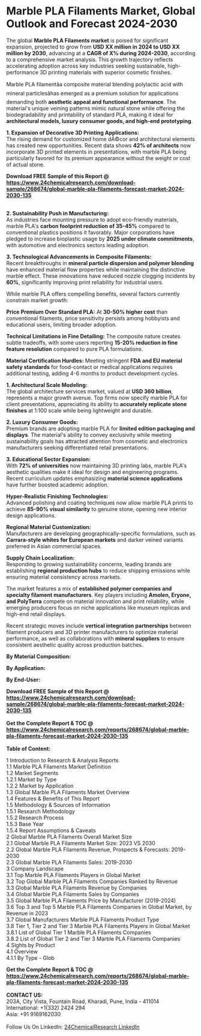<h1>Marble PLA Filaments Market, Global Outlook and Forecast 2024-2030</h1><p>The global <strong>Marble PLA Filaments market</strong> is poised for significant expansion, projected to grow from <strong>USD XX million in 2024 to USD XX million by 2030</strong>, advancing at a <strong>CAGR of X% during 2024-2030</strong>, according to a comprehensive market analysis. This growth trajectory reflects accelerating adoption across key industries seeking sustainable, high-performance 3D printing materials with superior cosmetic finishes.</p><p>Marble PLA filamentâa composite material blending polylactic acid with mineral particlesâhas emerged as a premium solution for applications demanding both <strong>aesthetic appeal and functional performance</strong>. The material's unique veining patterns mimic natural stone while offering the biodegradability and printability of standard PLA, making it ideal for <strong>architectural models, luxury consumer goods, and high-end prototyping</strong>.</p><p><strong>1. Expansion of Decorative 3D Printing Applications:</strong><br>
The rising demand for customized home dÃ©cor and architectural elements has created new opportunities. Recent data shows <strong>42% of architects</strong> now incorporate 3D printed elements in presentations, with marble PLA being particularly favored for its premium appearance without the weight or cost of actual stone.</p><div><b>Download FREE Sample of this Report @ 
            <a href="https://www.24chemicalresearch.com/download-sample/268674/global-marble-pla-filaments-forecast-market-2024-2030-135">
            https://www.24chemicalresearch.com/download-sample/268674/global-marble-pla-filaments-forecast-market-2024-2030-135</a></b></div><br><p><strong>2. Sustainability Push in Manufacturing:</strong><br>
As industries face mounting pressure to adopt eco-friendly materials, marble PLA's <strong>carbon footprint reduction of 35-45%</strong> compared to conventional plastics positions it favorably. Major corporations have pledged to increase bioplastic usage by <strong>2025 under climate commitments</strong>, with automotive and electronics sectors leading adoption.</p><p><strong>3. Technological Advancements in Composite Filaments:</strong><br>
Recent breakthroughs in <strong>mineral particle dispersion and polymer blending</strong> have enhanced material flow properties while maintaining the distinctive marble effect. These innovations have reduced nozzle clogging incidents by <strong>60%</strong>, significantly improving print reliability for industrial users.</p><p>While marble PLA offers compelling benefits, several factors currently constrain market growth:</p><p><strong>Price Premium Over Standard PLA:</strong> At <strong>30-50% higher cost</strong> than conventional filaments, price sensitivity persists among hobbyists and educational users, limiting broader adoption.</p><p><strong>Technical Limitations in Fine Detailing:</strong> The composite nature creates subtle tradeoffs, with some users reporting <strong>15-20% reduction in fine feature resolution</strong> compared to pure PLA formulations.</p><p><strong>Material Certification Hurdles:</strong> Meeting stringent <strong>FDA and EU material safety standards</strong> for food-contact or medical applications requires additional testing, adding 4-6 months to product development cycles.</p><p><strong>1. Architectural Scale Modeling:</strong><br>
The global architecture services market, valued at <strong>USD 360 billion</strong>, represents a major growth avenue. Top firms now specify marble PLA for client presentations, appreciating its ability to <strong>accurately replicate stone finishes</strong> at 1:100 scale while being lightweight and durable.</p><p><strong>2. Luxury Consumer Goods:</strong><br>
Premium brands are adopting marble PLA for <strong>limited edition packaging and displays</strong>. The material's ability to convey exclusivity while meeting sustainability goals has attracted attention from cosmetic and electronics manufacturers seeking differentiated retail presentations.</p><p><strong>3. Educational Sector Expansion:</strong><br>
With <strong>72% of universities</strong> now maintaining 3D printing labs, marble PLA's aesthetic qualities make it ideal for design and engineering programs. Recent curriculum updates emphasizing <strong>material science applications</strong> have further boosted academic adoption.</p><p><strong>Hyper-Realistic Finishing Technologies:</strong><br>
	Advanced polishing and coating techniques now allow marble PLA prints to achieve <strong>85-90% visual similarity</strong> to genuine stone, opening new interior design applications.</p><p><strong>Regional Material Customization:</strong><br>
	Manufacturers are developing geographically-specific formulations, such as <strong>Carrara-style whites for European markets</strong> and darker veined variants preferred in Asian commercial spaces.</p><p><strong>Supply Chain Localization:</strong><br>
	Responding to growing sustainability concerns, leading brands are establishing <strong>regional production hubs</strong> to reduce shipping emissions while ensuring material consistency across markets.</p><p>The market features a mix of <strong>established polymer companies and specialty filament manufacturers</strong>. Key players including <strong>Amolen, Eryone, and PolyTerra</strong> compete on material innovation and print reliability, while emerging producers focus on niche applications like museum replicas and high-end retail displays.</p><p>Recent strategic moves include <strong>vertical integration partnerships</strong> between filament producers and 3D printer manufacturers to optimize material performance, as well as collaborations with <strong>mineral suppliers</strong> to ensure consistent aesthetic quality across production batches.</p><p><strong>By Material Composition:</strong></p><p><strong>By Application:</strong></p><p><strong>By End-User:</strong></p><div><b>Download FREE Sample of this Report @ 
            <a href="https://www.24chemicalresearch.com/download-sample/268674/global-marble-pla-filaments-forecast-market-2024-2030-135">
            https://www.24chemicalresearch.com/download-sample/268674/global-marble-pla-filaments-forecast-market-2024-2030-135</a></b></div><br><div><b>Get the Complete Report & TOC @ 
            <a href="https://www.24chemicalresearch.com/reports/268674/global-marble-pla-filaments-forecast-market-2024-2030-135">
            https://www.24chemicalresearch.com/reports/268674/global-marble-pla-filaments-forecast-market-2024-2030-135</a></b></div><br>
            <b>Table of Content:</b><p>1 Introduction to Research & Analysis Reports<br />
    1.1 Marble PLA Filaments Market Definition<br />
    1.2 Market Segments<br />
        1.2.1 Market by Type<br />
        1.2.2 Market by Application<br />
    1.3 Global Marble PLA Filaments Market Overview<br />
    1.4 Features & Benefits of This Report<br />
    1.5 Methodology & Sources of Information<br />
        1.5.1 Research Methodology<br />
        1.5.2 Research Process<br />
        1.5.3 Base Year<br />
        1.5.4 Report Assumptions & Caveats<br />
2 Global Marble PLA Filaments Overall Market Size<br />
    2.1 Global Marble PLA Filaments Market Size: 2023 VS 2030<br />
    2.2 Global Marble PLA Filaments Revenue, Prospects & Forecasts: 2019-2030<br />
    2.3 Global Marble PLA Filaments Sales: 2019-2030<br />
3 Company Landscape<br />
    3.1 Top Marble PLA Filaments Players in Global Market<br />
    3.2 Top Global Marble PLA Filaments Companies Ranked by Revenue<br />
    3.3 Global Marble PLA Filaments Revenue by Companies<br />
    3.4 Global Marble PLA Filaments Sales by Companies<br />
    3.5 Global Marble PLA Filaments Price by Manufacturer (2019-2024)<br />
    3.6 Top 3 and Top 5 Marble PLA Filaments Companies in Global Market, by Revenue in 2023<br />
    3.7 Global Manufacturers Marble PLA Filaments Product Type<br />
    3.8 Tier 1, Tier 2 and Tier 3 Marble PLA Filaments Players in Global Market<br />
        3.8.1 List of Global Tier 1 Marble PLA Filaments Companies<br />
        3.8.2 List of Global Tier 2 and Tier 3 Marble PLA Filaments Companies<br />
4 Sights by Product<br />
    4.1 Overview<br />
        4.1.1 By Type - Glob</p><div><b>Get the Complete Report & TOC @ 
            <a href="https://www.24chemicalresearch.com/reports/268674/global-marble-pla-filaments-forecast-market-2024-2030-135">
            https://www.24chemicalresearch.com/reports/268674/global-marble-pla-filaments-forecast-market-2024-2030-135</a></b></div><br><b>CONTACT US:</b><br>
            203A, City Vista, Fountain Road, Kharadi, Pune, India - 411014<br>
            International: +1(332) 2424 294<br>
            Asia: +91 9169162030 <br><br>
            Follow Us On LinkedIn: <a href="https://www.linkedin.com/company/24chemicalresearch/">24ChemicalResearch LinkedIn</a>